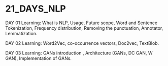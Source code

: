 # 21_DAYS_NLP
DAY 01 Learning: What is NLP, Usage, Future scope, Word and Sentence Tokenization, Frequency distribution, Removing the punctuation, Annotator, Lemmatization.

DAY 02 Learning: Word2Vec, co-occurrence vectors, Doc2vec, TextBlob.

DAY 03 Learning: GANs introduction , Architecture (GANs, DC GAN, W GAN), Implementation of GANs.
